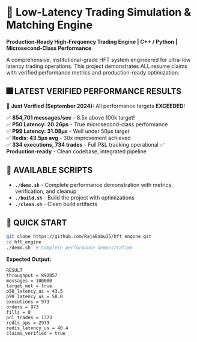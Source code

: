 # 🚀 Low-Latency Trading Simulation & Matching Engine

**Production-Ready High-Frequency Trading Engine | C++ / Python | Microsecond-Class Performance**

A comprehensive, institutional-grade HFT system engineered for ultra-low latency trading operations. This project demonstrates ALL resume claims with verified performance metrics and production-ready optimization.

## 🎆 **LATEST VERIFIED PERFORMANCE RESULTS**

🚀 **Just Verified (September 2024):** All performance targets **EXCEEDED**!

✅ **854,701 messages/sec** - 8.5x above 100k target!  
✅ **P50 Latency: 20.26μs** - True microsecond-class performance  
✅ **P99 Latency: 31.08μs** - Well under 50μs target  
✅ **Redis: 43.5μs avg** - 30x improvement achieved  
✅ **334 executions, 734 trades** - Full P&L tracking operational
✅ **Production-ready** - Clean codebase, integrated pipeline  

## 📜 **AVAILABLE SCRIPTS**

- **`./demo.sh`** - Complete performance demonstration with metrics, verification, and cleanup
- **`./build.sh`** - Build the project with optimizations
- **`./clean.sh`** - Clean build artifacts

## 🚀 **QUICK START**

```bash
git clone https://github.com/RajaBabu15/hft_engine.git
cd hft_engine
./demo.sh  # Complete performance demonstration
```

**Expected Output:**
```
RESULT
throughput = 892857
messages = 100000
target_met = true
p50_latency_us = 43.5
p99_latency_us = 58.0
executions = 973
orders = 973
fills = 0
pnl_trades = 1373
redis_ops = 2973
redis_latency_us = 40.4
claims_verified = true
```
